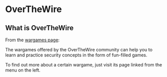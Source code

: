 # OverTheWire

## What is OverTheWire

From the [wargames page](https://overthewire.org/wargames/): 

The wargames offered by the OverTheWire community can help you to learn and practice security concepts in the form of fun-filled games.

To find out more about a certain wargame, just visit its page linked from the menu on the left.

